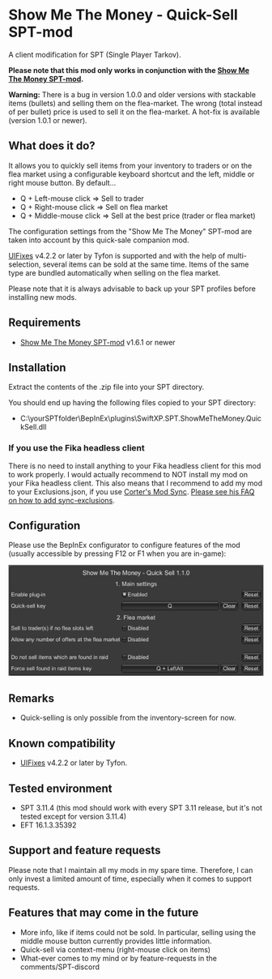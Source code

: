 # Show Me The Money - Quick-Sell SPT-mod

A client modification for SPT (Single Player Tarkov).

**Please note that this mod only works in conjunction with the [Show Me The Money SPT-mod](https://forge.sp-tarkov.com/mod/2299/show-me-the-money).**

**Warning:** There is a bug in version 1.0.0 and older versions with stackable items (bullets) and selling them on the flea-market. The wrong (total instead of per bullet) price is used to sell it on the flea-market. A hot-fix is available (version 1.0.1 or newer).

## What does it do?

It allows you to quickly sell items from your inventory to traders or on the flea market using a configurable keyboard shortcut and the left, middle or right mouse button. By default...

- Q + Left-mouse click => Sell to trader
- Q + Right-mouse click => Sell on flea market
- Q + Middle-mouse click => Sell at the best price (trader or flea market)

The configuration settings from the "Show Me The Money" SPT-mod are taken into account by this quick-sale companion mod.

[UIFixes](https://forge.sp-tarkov.com/mod/1342/ui-fixes) v4.2.2 or later by Tyfon is supported and with the help of multi-selection, several items can be sold at the same time. Items of the same type are bundled automatically when selling on the flea market.

Please note that it is always advisable to back up your SPT profiles before installing new mods.

## Requirements

- [Show Me The Money SPT-mod](https://forge.sp-tarkov.com/mod/2299/show-me-the-money) v1.6.1 or newer

## Installation

Extract the contents of the .zip file into your SPT directory. 

You should end up having the following files copied to your SPT directory:
- C:\yourSPTfolder\BepInEx\plugins\SwiftXP.SPT.ShowMeTheMoney.QuickSell.dll

### If you use the Fika headless client

There is no need to install anything to your Fika headless client for this mod to work properly. I would actually recommend to NOT install my mod on your Fika headless client. This also means that I recommend to add my mod to your Exclusions.json, if you use [Corter's Mod Sync](https://github.com/c-orter/ModSync). [Please see his FAQ on how to add sync-exclusions](https://github.com/c-orter/ModSync/wiki/Configuration#exclusions).

## Configuration

Please use the BepInEx configurator to configure features of the mod (usually accessible by pressing F12 or F1 when you are in-game):

![BepInEx Plugin Configuration](https://raw.githubusercontent.com/swiftxp-hub/spt-show-me-the-money-quick-sell/refs/heads/main/Assets/plugin-configuration.png)

## Remarks

- Quick-selling is only possible from the inventory-screen for now.

## Known compatibility

- [UIFixes](https://forge.sp-tarkov.com/mod/1342/ui-fixes) v4.2.2 or later by Tyfon. 

## Tested environment

- SPT 3.11.4 (this mod should work with every SPT 3.11 release, but it's not tested except for version 3.11.4)
- EFT 16.1.3.35392

## Support and feature requests

Please note that I maintain all my mods in my spare time. Therefore, I can only invest a limited amount of time, especially when it comes to support requests.

## Features that may come in the future

- More info, like if items could not be sold. In particular, selling using the middle mouse button currently provides little information.
- Quick-sell via context-menu (right-mouse click on items)
- What-ever comes to my mind or by feature-requests in the comments/SPT-discord